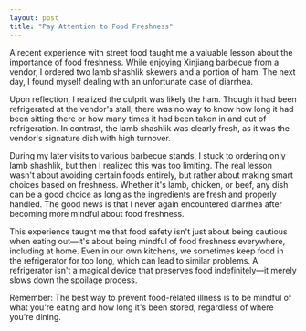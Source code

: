 ```yaml
---
layout: post
title: "Pay Attention to Food Freshness"
---
```


A recent experience with street food taught me a valuable lesson about the importance of food freshness. While enjoying Xinjiang barbecue from a vendor, I ordered two lamb shashlik skewers and a portion of ham. The next day, I found myself dealing with an unfortunate case of diarrhea.

Upon reflection, I realized the culprit was likely the ham. Though it had been refrigerated at the vendor's stall, there was no way to know how long it had been sitting there or how many times it had been taken in and out of refrigeration. In contrast, the lamb shashlik was clearly fresh, as it was the vendor's signature dish with high turnover.

During my later visits to various barbecue stands, I stuck to ordering only lamb shashlik, but then I realized this was too limiting. The real lesson wasn't about avoiding certain foods entirely, but rather about making smart choices based on freshness. Whether it's lamb, chicken, or beef, any dish can be a good choice as long as the ingredients are fresh and properly handled. The good news is that I never again encountered diarrhea after becoming more mindful about food freshness. 

This experience taught me that food safety isn't just about being cautious when eating out—it's about being mindful of food freshness everywhere, including at home. Even in our own kitchens, we sometimes keep food in the refrigerator for too long, which can lead to similar problems. A refrigerator isn't a magical device that preserves food indefinitely—it merely slows down the spoilage process.

Remember: The best way to prevent food-related illness is to be mindful of what you're eating and how long it's been stored, regardless of where you're dining.

